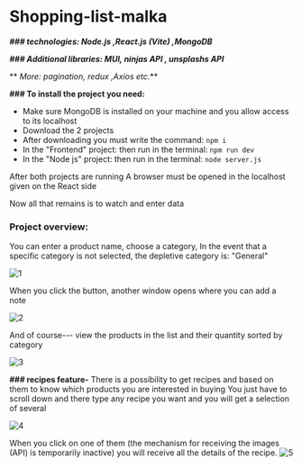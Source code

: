 # Shopping-list-malka
**_### technologies: Node.js ,React.js (Vite) ,MongoDB_**

**_### Additional libraries:  MUI, ninjas API , unsplashs API_**

** _More: pagination, redux ,Axios etc._**




 **### To install the project you need:**
-  Make sure MongoDB is installed on your machine and you allow access to its localhost
-  Download the 2 projects
-  After downloading you must write the command: 
    `npm i`
-  In the "Frontend" project: then run in the terminal:
    `npm run dev`
-  In the "Node js" project: then run in the terminal:
    `node server.js`

After both projects are running
A browser must be opened in the localhost given on the React side

Now all that remains is to watch and enter data

### **Project overview:**
You can enter a product name, choose a category,
In the event that a specific category is not selected, the depletive category is: "General"

![1](https://github.com/malkaDeutsch/Shopping-list-malka/assets/101219031/e78097a3-5ba1-4e07-af14-2864cf560c9d)

When you click the button, another window opens where you can add a note

![2](https://github.com/malkaDeutsch/Shopping-list-malka/assets/101219031/59dcb19f-e96d-4b0c-91a3-6e7ac4f58a71)

And of course--- view the products in the list and their quantity sorted by category

![3](https://github.com/malkaDeutsch/Shopping-list-malka/assets/101219031/46a6d3c3-b6bc-43d0-909c-d76cde07af43)

**### recipes feature-**
There is a possibility to get recipes and based on them to know which products you are interested in buying
You just have to scroll down and there type any recipe you want and you will get a selection of several

![4](https://github.com/malkaDeutsch/Shopping-list-malka/assets/101219031/c7fe3b87-8c3b-43a9-abb8-f0e11f1906d6)

When you click on one of them (the mechanism for receiving the images (API) is temporarily inactive) you will receive all the details of the recipe.
![5](https://github.com/malkaDeutsch/Shopping-list-malka/assets/101219031/94ee1a1a-3e86-446b-be93-be83a5a2b586)

